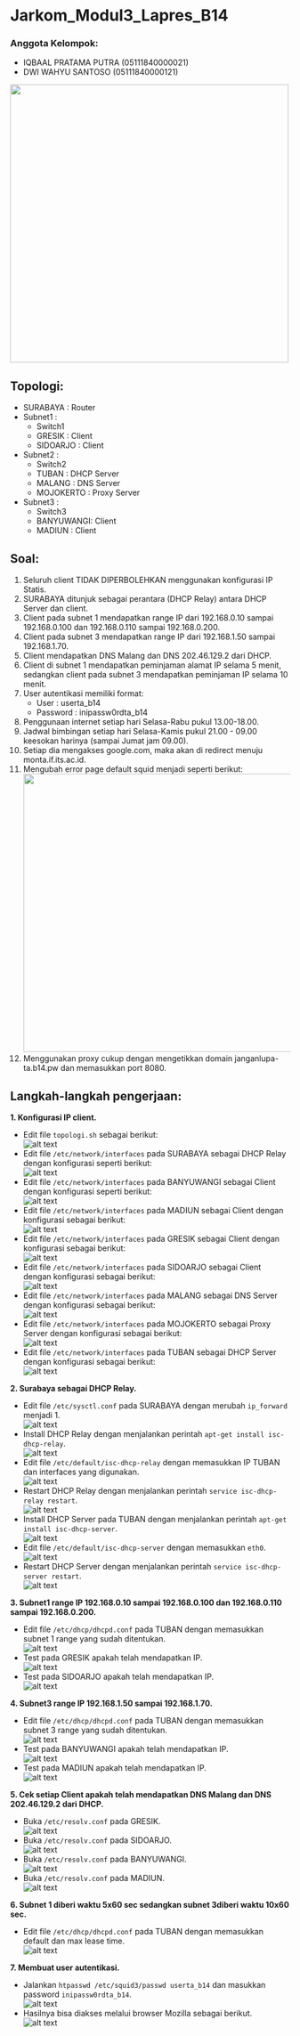 # **Jarkom_Modul3_Lapres_B14**
### Anggota Kelompok:
- IQBAAL PRATAMA PUTRA  (05111840000021)
- DWI WAHYU SANTOSO     (05111840000121)

<img src="images/topologi.PNG" width="500">

## Topologi:
- SURABAYA    : Router
- Subnet1     : 
  - Switch1
  - GRESIK    : Client
  - SIDOARJO  : Client
- Subnet2     :
  - Switch2
  - TUBAN     : DHCP Server
  - MALANG    : DNS Server
  - MOJOKERTO : Proxy Server
- Subnet3     :
  - Switch3
  - BANYUWANGI: Client
  - MADIUN    : Client

## Soal:
1. Seluruh client TIDAK DIPERBOLEHKAN menggunakan konfigurasi IP Statis. <br>
2. SURABAYA ditunjuk sebagai perantara (DHCP Relay) antara DHCP Server dan client. <br>
3. Client pada subnet 1 mendapatkan range IP dari 192.168.0.10 sampai 192.168.0.100 dan 192.168.0.110 sampai 192.168.0.200. <br>
4. Client pada subnet 3 mendapatkan range IP dari 192.168.1.50 sampai 192.168.1.70. <br>
5. Client mendapatkan DNS Malang dan DNS 202.46.129.2 dari DHCP. <br>
6. Client di subnet 1 mendapatkan peminjaman alamat IP selama 5 menit, sedangkan client pada subnet 3 mendapatkan peminjaman IP selama 10 menit. <br>
7. User autentikasi memiliki format: <br>
   - User : userta_b14 <br>
   - Password : inipassw0rdta_b14 <br>
8. Penggunaan internet setiap hari Selasa-Rabu pukul 13.00-18.00. <br>
9. Jadwal bimbingan setiap hari Selasa-Kamis pukul 21.00 - 09.00 keesokan harinya (sampai Jumat jam 09.00). <br>
10. Setiap dia mengakses google.com, maka akan di redirect menuju monta.if.its.ac.id. <br>
11. Mengubah error page default squid menjadi seperti berikut: <br>
<img src="images/error-page.PNG" width="500"> <br>
12. Menggunakan proxy cukup dengan mengetikkan domain janganlupa-ta.b14.pw dan memasukkan port 8080. <br>

## Langkah-langkah pengerjaan:

**1. Konfigurasi IP client.** <br>
- Edit file `topologi.sh` sebagai berikut: <br>
![alt text](/images/1.1.png) <br>
- Edit file `/etc/network/interfaces` pada SURABAYA sebagai DHCP Relay dengan konfigurasi seperti berikut: <br>
![alt text](/images/1.2.png) <br>
- Edit file `/etc/network/interfaces` pada BANYUWANGI sebagai Client dengan konfigurasi seperti berikut: <br>
![alt text](/images/1.3.png) <br>
- Edit file `/etc/network/interfaces` pada MADIUN sebagai Client dengan konfigurasi sebagai berikut: <br>
![alt text](/images/1.4.png) <br>
- Edit file `/etc/network/interfaces` pada GRESIK sebagai Client dengan konfigurasi sebagai berikut: <br>
![alt text](/images/1.5.png) <br>
- Edit file `/etc/network/interfaces` pada SIDOARJO sebagai Client dengan konfigurasi sebagai berikut: <br>
![alt text](/images/1.6.png) <br>
- Edit file `/etc/network/interfaces` pada MALANG sebagai DNS Server dengan konfigurasi sebagai berikut: <br>
![alt text](/images/1.7.png) <br>
- Edit file `/etc/network/interfaces` pada MOJOKERTO sebagai Proxy Server dengan konfigurasi sebagai berikut: <br>
![alt text](/images/1.8.png) <br>
- Edit file `/etc/network/interfaces` pada TUBAN sebagai DHCP Server dengan konfigurasi sebagai berikut: <br>
![alt text](/images/1.9.PNG) <br>

**2. Surabaya sebagai DHCP Relay.** <br>
- Edit file `/etc/sysctl.conf` pada SURABAYA dengan merubah `ip_forward` menjadi 1. <br>
![alt text](/images/2.1.PNG) <br>
- Install DHCP Relay dengan menjalankan perintah `apt-get install isc-dhcp-relay`. <br>
![alt text](/images/2.2.png) <br>
- Edit file `/etc/default/isc-dhcp-relay` dengan memasukkan IP TUBAN dan interfaces yang digunakan. <br>
![alt text](/images/2.3.PNG) <br>
- Restart DHCP Relay dengan menjalankan perintah `service isc-dhcp-relay restart`. <br>
![alt text](/images/2.4.png) <br>
- Install DHCP Server pada TUBAN dengan menjalankan perintah `apt-get install isc-dhcp-server`. <br>
![alt text](/images/2.5.png) <br>
- Edit file `/etc/default/isc-dhcp-server` dengan memasukkan `eth0`. <br>
![alt text](/images/2.6.png) <br>
- Restart DHCP Server dengan menjalankan perintah `service isc-dhcp-server restart`. <br>
![alt text](/images/2.7.png) <br>

**3. Subnet1 range IP 192.168.0.10 sampai 192.168.0.100 dan 192.168.0.110 sampai 192.168.0.200.** <br>
- Edit file `/etc/dhcp/dhcpd.conf` pada TUBAN dengan memasukkan subnet 1 range yang sudah ditentukan. <br>
![alt text](/images/3.1.png) <br>
- Test pada GRESIK apakah telah mendapatkan IP. <br>
![alt text](/images/3.2.png) <br>
- Test pada SIDOARJO apakah telah mendapatkan IP. <br>
![alt text](/images/3.3.png) <br>

**4. Subnet3 range IP 192.168.1.50 sampai 192.168.1.70.** <br>
- Edit file `/etc/dhcp/dhcpd.conf` pada TUBAN dengan memasukkan subnet 3 range yang sudah ditentukan. <br>
![alt text](/images/4.1.png) <br>
- Test pada BANYUWANGI apakah telah mendapatkan IP. <br>
![alt text](/images/4.2.png) <br>
- Test pada MADIUN apakah telah mendapatkan IP. <br>
![alt text](/images/4.3.png) <br>

**5. Cek setiap Client apakah telah mendapatkan DNS Malang dan DNS 202.46.129.2 dari DHCP.** <br>
- Buka `/etc/resolv.conf` pada GRESIK. <br>
![alt text](/images/5.1.png) <br>
- Buka `/etc/resolv.conf` pada SIDOARJO. <br>
![alt text](/images/5.2.png) <br>
- Buka `/etc/resolv.conf` pada BANYUWANGI. <br>
![alt text](/images/5.3.png) <br>
- Buka `/etc/resolv.conf` pada MADIUN. <br>
![alt text](/images/5.4.png) <br>

**6. Subnet 1 diberi waktu 5x60 sec sedangkan subnet 3diberi waktu 10x60 sec.** <br>
- Edit file `/etc/dhcp/dhcpd.conf` pada TUBAN dengan memasukkan default dan max lease time. <br>
![alt text](/images/6.1.png) <br>

**7. Membuat user autentikasi.** <br>
- Jalankan `htpasswd /etc/squid3/passwd userta_b14` dan masukkan password `inipassw0rdta_b14`. <br>
![alt text](/images/7.1.png) <br>
- Hasilnya bisa diakses melalui browser Mozilla sebagai berikut. <br>
![alt text](/images/7.2.png) <br>



